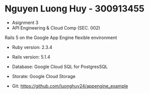 # Nguyen Luong Huy - 300913455
 * Asignment 3
 * API Engineering & Cloud Comp (SEC. 002)

Rails 5 on the Google App Engine flexible environment

* Ruby version: 2.3.4

* Rails version: 5.1.4

* Database: Google Cloud SQL for PostgresSQL

* Storate: Google Cloud Storage

* Git: https://github.com/luonghuy24/appengine_example

